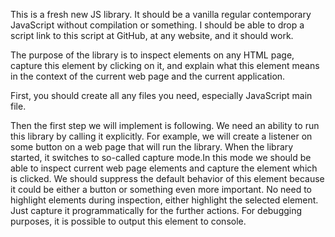 This is a fresh new JS library. It should be a vanilla regular contemporary JavaScript without compilation or something. I should be able to drop a script link to this script at GitHub, at any website, and it should work.

The purpose of the library is to inspect elements on any HTML page, capture this element by clicking on it, and explain what this element means in the context of the current web page and the current application.

First, you should create all any files you need, especially JavaScript main file.

Then the first step we will implement is following. We need an ability to run this library by calling it explicitly. For example, we will create a listener on some button on a web page that will run the library. When the library started, it switches to so-called capture mode.In this mode we should be able to inspect current web page elements and capture the element which is clicked. We should suppress the default behavior of this element because it could be either a button or something even more important. No need to highlight elements during inspection, either highlight the selected element. Just capture it programmatically for the further actions. For debugging purposes, it is possible to output this element to console.
